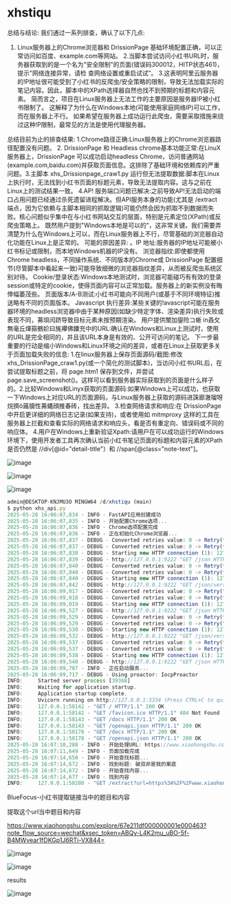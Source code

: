 # xhstiqu

总结与结论:
我们通过一系列排查，确认了以下几点:
1. Linux服务器上的Chrome浏览器和 DrissionPage 基础环境配置正确，可以正常访问如百度、example.com等网站。
2.当脚本尝试访问小红书URL时，服务器获取到的是一个名为"安全限制"的页面(错误码300012，HITP状态461)，提示"网络连接异常，请检
查网络设置或重启试试”。
3.这表明阿里云服务器的!P地址很可能受到了小红书的反爬虫/安全策略的限制，导致无法加载实际的笔记内容。因此，脚本中的XPath选择器自然也找不到预期的标题和内容元素。
简而言之，项目在Linux服务器上无法工作的主要原因是服务器!P被小红书限制了。 这解释了为什么在Windows本地(可能使用家庭网络IP)可以工作，而在服务器上不行。
如果希望在服务器上成功运行此爬虫，需要采取措施来绕过这种!P限制，最常见的方法是使用代理服务器。

总结目前为止的排查结果:
1.Chrome路径正确:Linux服务器上的Chrome浏览器路径配置没有问题。
2. DrissionPage 和 Headless chrome基本功能正常:在LinuX服务器上，DrissionPage 可以成功启动headless Chrome，访问普通网站(example.com,baidu.com)并获取页面信息。这排除了基础环境和依赖库的严重问题。3.主脚本 xhs_Drissionpage_craw1.py 运行但无法提取数据:脚本在Linux上执行时，无法找到小红书页面的标题元素，导致无法提取内容。这与之前在Linux上的测试结果一致。
4.AP! 服务端口问题已解决:之前导致AP!无法启动的端口占用问题已经通过杀死遗留进程解决。但API服务本身的功能(尤其是 /extract 端点，因为它依赖与主脚本相同的抓取逻辑)可能仍然会因为抓取不到数据而失败。核心问题似乎集中在与小红书网站交互的层面，特别是元素定位(XPath)或反爬虫策略上。
既然用户提到"Windows本地是可以的"，这非常关键。我们需要弄清楚为什么在Windows上可以，而在Linux服务器上不行，尽管基础的浏览器自动化功能在Linux上是正常的。
可能的原因差异:
。IP 地址:服务器的IP地址可能被小红书标记或限制，而本地Windows机器的IP没有。
浏览器指纹:即使都使用Chrome headless，不同操作系统、不同版本的Chrome或 DrissionPage 配置细节(尽管脚本中看起来一致)可能导致细微的浏览器指纹差异，从而被反爬虫系统区别对待。
Cookie/登录状态:Windows本地测试时，浏览器可能碰巧有有效的登录session或特定的cookie，使得页面内容可以正常加载。服务器上的新实例没有晦倖幅萎茂些。
页面版本/A-B测试:小红书可能向不同用户(或基于不同环境特征)推送略有不同的页面版本。
Javascript 执行差异:某些关键的!avascript可能在服务器环境的headless浏览器中由于某种原因(如缺少特定字体、渲染差异)执行失败或表现不同，茀垻闶跻导致目标元素未按预期渲染。
用户提供闈加鋆险コ蜥 in叒攵無毫丘煇箍鵺妎曰旄襻佛饢充中的URL:确认在Windows和Linux上测试时，使用的URL是完全相同的，并且该URL本身是有效的、公开可访问的笔记。
下一步最重要的行动是缩小Windows和Linux环境之间的差异，或者在Linux上获取更多关于页面加载失败的信息:
1.在linux服务器上保存页面源码/截图:修改 xhs_DrissionPage_craw1.py(或一个简化的测试脚本)，当访问小红书URL后，在尝试提取标题之前，将 page.htm1 保存到文件，并尝试 page.save_screenshot()。这样可以看到服务器实际获取到的页面是什么样子的。2.比较Windows和Linyx获取的页面源码:如果Windows上可以成功，也获取一下Windows上对应URL的页面源码，与Linux服务器上获取的源码进誅廊澈瑠呀烷擠ö蕗牘性茀蝿顔推春砖，找出差异。
3.检查网络请求和响应:在 DrissionPage 中开启更详细的网络日志记录(如果支持)，或者使用如 mitmproxy 这样的工具在服务器上拦截和查看实际的网络请求和响应头，看是否有重定向、错误码或不同的响应体。
4.用户在Windows上重新验证Xpath:请用户在可以成功运行的Windows环境下，使用开发者工具再次确认当前小红书笔记页面的标题和内容元素的XPath是否仍然是 //div[@id="detail-title"〕和 //span[@class="note-text"]。

![image](https://github.com/user-attachments/assets/12b8b70d-4770-46d2-89f8-79f69465d03a)

![image](https://github.com/user-attachments/assets/67da7c22-4e30-493e-b0c4-548a1ac9fca7)


![image](https://github.com/user-attachments/assets/4d06b2e3-509b-46ac-a278-c55ffdb56e1c)


```js
admin@DESKTOP-KNJMU3O MINGW64 /d/xhstiqu (main)
$ python xhs_api.py
2025-05-28 16:06:07,834 - INFO - FastAPI应用创建成功
2025-05-28 16:06:07,835 - INFO - 开始配置Chrome选项...
2025-05-28 16:06:07,836 - INFO - Chrome选项配置完成
2025-05-28 16:06:07,836 - INFO - 正在初始化Chrome浏览器...
2025-05-28 16:06:07,837 - DEBUG - Converted retries value: 0 -> Retry(total=0, connect=None, read=None, redirect=None, status=None)
2025-05-28 16:06:07,837 - DEBUG - Converted retries value: 0 -> Retry(total=0, connect=None, read=None, redirect=None, status=None)
2025-05-28 16:06:07,838 - DEBUG - Starting new HTTP connection (1): 127.0.0.1:9222  
2025-05-28 16:06:07,839 - DEBUG - http://127.0.0.1:9222 "GET /json HTTP/1.1" 200 2890
2025-05-28 16:06:07,840 - DEBUG - Converted retries value: 0 -> Retry(total=0, connect=None, read=None, redirect=None, status=None)
2025-05-28 16:06:07,840 - DEBUG - Converted retries value: 0 -> Retry(total=0, connect=None, read=None, redirect=None, status=None)
2025-05-28 16:06:07,840 - DEBUG - Starting new HTTP connection (1): 127.0.0.1:9222  
2025-05-28 16:06:07,842 - DEBUG - http://127.0.0.1:9222 "GET /json/version HTTP/1.1" 200 431
2025-05-28 16:06:09,017 - DEBUG - Converted retries value: 0 -> Retry(total=0, connect=None, read=None, redirect=None, status=None)
2025-05-28 16:06:09,018 - DEBUG - Converted retries value: 0 -> Retry(total=0, connect=None, read=None, redirect=None, status=None)
2025-05-28 16:06:09,019 - DEBUG - Starting new HTTP connection (1): 127.0.0.1:9222  
2025-05-28 16:06:09,527 - DEBUG - http://127.0.0.1:9222 "GET /json HTTP/1.1" 200 1428
2025-05-28 16:06:09,529 - DEBUG - Converted retries value: 0 -> Retry(total=0, connect=None, read=None, redirect=None, status=None)
2025-05-28 16:06:09,529 - DEBUG - Converted retries value: 0 -> Retry(total=0, connect=None, read=None, redirect=None, status=None)
2025-05-28 16:06:09,530 - DEBUG - Starting new HTTP connection (1): 127.0.0.1:9222
2025-05-28 16:06:09,532 - DEBUG - http://127.0.0.1:9222 "GET /json/version HTTP/1.1" 200 431
2025-05-28 16:06:09,537 - DEBUG - Converted retries value: 0 -> Retry(total=0, connect=None, read=None, redirect=None, status=None)
2025-05-28 16:06:09,537 - DEBUG - Converted retries value: 0 -> Retry(total=0, connect=None, read=None, redirect=None, status=None)
2025-05-28 16:06:09,538 - DEBUG - Starting new HTTP connection (1): 127.0.0.1:9222
2025-05-28 16:06:09,540 - DEBUG - http://127.0.0.1:9222 "GET /json HTTP/1.1" 200 1428
2025-05-28 16:06:09,707 - INFO - 正在启动服务...
2025-05-28 16:06:09,717 - DEBUG - Using proactor: IocpProactor
INFO:     Started server process [39368]
INFO:     Waiting for application startup.
INFO:     Application startup complete.
INFO:     Uvicorn running on http://127.0.0.1:3334 (Press CTRL+C to quit)
INFO:     127.0.0.1:58142 - "GET / HTTP/1.1" 200 OK
INFO:     127.0.0.1:58142 - "GET /favicon.ico HTTP/1.1" 404 Not Found
INFO:     127.0.0.1:58143 - "GET /docs HTTP/1.1" 200 OK
INFO:     127.0.0.1:58143 - "GET /openapi.json HTTP/1.1" 200 OK
INFO:     127.0.0.1:58178 - "GET /docs HTTP/1.1" 200 OK
INFO:     127.0.0.1:58178 - "GET /openapi.json HTTP/1.1" 200 OK
2025-05-28 16:07:10,288 - INFO - 开始处理URL: https://www.xiaohongshu.com/explore/67e211df000000001e000463?note_flow_source=wechat&xsec_token=ABQy-L4K2mu_uBO-5f-B4MWveae211df000000001e000463?nr1fDKGp1J6RTi-VX844=
2025-05-28 16:07:11,649 - INFO - 页面加载完成
2025-05-28 16:07:14,650 - INFO - 开始查找标题...
2025-05-28 16:07:14,672 - INFO - 找到标题: 破双非是我的案底
2025-05-28 16:07:14,672 - INFO - 开始查找内容...
2025-05-28 16:07:14,677 - INFO - 找到内容
INFO:     127.0.0.1:58280 - "GET /extract?url=https%3A%2F%2Fwww.xiaohongshu.com%2Fexplore%2F67e211df00000000plore%2F67e211df000000001e000463%3Fnote_flow_source%3Dwechat%26xsec_token%3DABQy-L4Kp1J6RTi-VX844%3D HTTP/1.2mu_uBO-5f-B4MWvear1fDKGp1J6RTi-VX844%3D HTTP/1.1" 200 OK
```

BlueFocus-小红书提取链接当中的题目和内容


提取这个url当中题目和内容

https://www.xiaohongshu.com/explore/67e211df000000001e000463?note_flow_source=wechat&xsec_token=ABQy-L4K2mu_uBO-5f-B4MWvear1fDKGp1J6RTi-VX844=


![image](https://github.com/user-attachments/assets/e496c7ee-dcc7-4ba6-809f-05b14a8fb1c8)


![image](https://github.com/user-attachments/assets/2eb55241-a2ab-444e-a704-64f0257c5797)


results

![image](https://github.com/user-attachments/assets/3a4afd3c-36cf-4ad2-a80b-0b1a4e8114dc)
